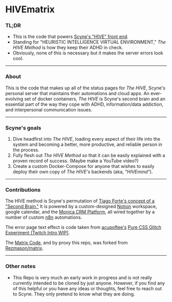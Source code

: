 # HIVEmatrix

### TL;DR

- This is the code that powers [Scyne's "HIVE" front end](https://hive.scyne.com).
- Standing for "HEURISTIC INTELLIGENCE VIRTUAL ENVIRONMENT," _The HIVE Method_ is how they keep their ADHD in check.
- Obviously, none of this is necessary but it makes the server errors look cool. 
---
### About

This is the code that makes up all of the status pages for _The HIVE_, Scyne's personal server that maintains their automations and cloud apps. An ever-evolving set of docker containers,  _The HIVE_ is Scyne's second brain and an essential part of the way they cope with ADHD, information/data addiction, and interpersonal communication issues.

---
### Scyne's goals

1. Dive headfirst into _The HIVE_, loading every aspect of their life into the system and becoming a better, more productive, and reliable person in the process.
2. Fully flesh out _The HIVE Method_ so that it can be easily explained with a proven record of success. (Maybe make a YouTube video?)
3. Create a custom Docker-Compose for anyone that wishes to easily deploy their own copy of _The HIVE's_ backends (aka, _"HIVEmind"_).

---
### Contributions

The HIVE method is Scyne's permutation of [Tiago Forte's concept of a "Second Brain."](https://www.buildingasecondbrain.com/) It is powered by a custom-designed [Notion](https://www.notion.so) workspace, google calendar, and the [Monica CRM Platform](https://www.monicahq.com/), all wired together by a number of custom [n8n](https://n8n.io/) automations.

The error page text effect is code taken from [acupoftee's](https://codepen.io/acupoftee/pens/public) [Pure CSS Glitch Experiment (Twitch Intro WIP)](https://codepen.io/acupoftee/pen/WNbBxXq).

The  [Matrix Code](rezmason.github.io/matrix), and by proxy this repo, was forked from [Rezmason/matrix](https://github.com/Rezmason/matrix).

---
### Other notes

- This Repo is very much an early work in progress and is not really currently intended to be cloned by just anyone. However, if you find any of this helpful or you have any ideas or thoughts, feel free to reach out to Scyne. They only pretend to know what they are doing.